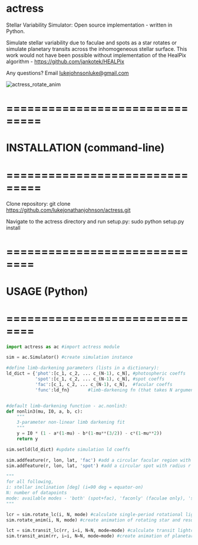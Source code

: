# actress
Stellar Variability Simulator: Open source implementation - written in Python.

Simulate stellar variability due to faculae and spots as a star rotates or simulate planetary transits across the inhomogeneous stellar surface. This work would not have been possible without implementation of the HealPix algorithm - https://github.com/jankotek/HEALPix

Any questions? Email lukejohnsonluke@gmail.com

![actress_rotate_anim](https://user-images.githubusercontent.com/43743531/174888346-ee40a95b-6227-40d7-b8b8-396985204a50.gif)


# ===============================
# INSTALLATION (command-line)
# ===============================

Clone repository:
git clone https://github.com/lukejonathanjohnson/actress.git

Navigate to the actress directory and run setup.py:
sudo python setup.py install

# ==============================
# USAGE (Python)
# ==============================

```python
import actress as ac #import actress module

sim = ac.Simulator() #create simulation instance

#define limb-darkening parameters (lists in a dictionary):
ld_dict = {'phot':[c_1, c_2, ... c_(N-1), c_N], #photospheric coeffs
           'spot':[c_1, c_2, ... c_(N-1), c_N], #spot coeffs
           'fac':[c_1, c_2, ... c_(N-1), c_N],  #facular coeffs
           'func':ld_fn}       #limb-darkening fn (that takes N arguments)


#default limb-darkening function - ac.nonlin3:
def nonlin3(mu, I0, a, b, c):
    """
    3-parameter non-linear limb darkening fit
    """
    y = I0 * (1 - a*(1-mu) - b*(1-mu**(3/2)) - c*(1-mu**2))
    return y

sim.setld(ld_dict) #update simulation ld coeffs

sim.addfeature(r, lon, lat, 'fac') #add a circular facular region with radius r [deg], longitude lon [deg] and latitude lat [deg]
sim.addfeature(r, lon, lat, 'spot') #add a circular spot with radius r [deg], longitude lon [deg] and latitude lat [deg]

"""
for all following, 
i: stellar inclination [deg] (i=90 deg = equator-on)
N: number of datapoints
mode: available modes - 'both' (spot+fac), 'faconly' (faculae only), 'spotonly' (spots only), 'quiet' (no features)
"""

lcr = sim.rotate_lc(i, N, mode) #calculate single-period rotational lightcurve
sim.rotate_anim(i, N, mode) #create animation of rotating star and resulting lightcurve (same as above)

lct = sim.transit_lc(rr, i=i, N=N, mode=mode) #calculate transit lightcurve, with planet/star radius ratio rr
sim.transit_anim(rr, i=i, N=N, mode=mode) #create animation of planetary transit and resulting lightcurve (same as above)
```




